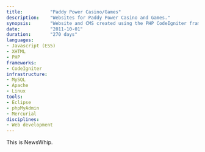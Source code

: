 ```yaml
---
title: 			"Paddy Power Casino/Games"
description:	"Websites for Paddy Power Casino and Games."
synopsis:		"Website and CMS created using the PHP CodeIgniter framework."
date:			"2011-10-01"
duration:		"270 days"
languages: 		
- Javascript (ES5)
- XHTML
- PHP
frameworks:
- CodeIgniter
infrastructure:
- MySQL
- Apache
- Linux
tools:
- Eclipse
- phpMyAdmin
- Mercurial
disciplines:
- Web development
---
```


This is NewsWhip.